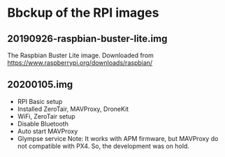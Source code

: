 # Bbckup of the RPI images

## 20190926-raspbian-buster-lite.img
The Raspbian Buster Lite image. Downloaded from https://www.raspberrypi.org/downloads/raspbian/

## 20200105.img
- RPI Basic setup
- Installed ZeroTair, MAVProxy, DroneKit
- WiFi, ZeroTair setup 
- Disable Bluetooth
- Auto start MAVProxy
- Glympse service
Note: It works with APM firmware, but MAVProxy do not compatible with PX4. So, the development was on hold.
